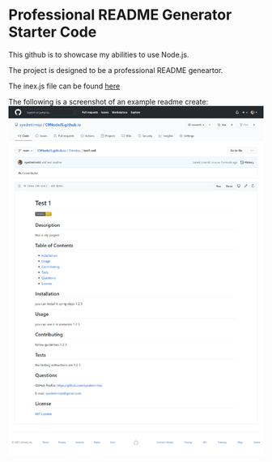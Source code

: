 # Professional README Generator Starter Code

This github is to showcase my abilities to use Node.js.

The project is designed to be a professional README geneartor.

The inex.js file can be found [here](./Develop/index.js)

The following is a screenshot of an example readme create: ![here](https://github.com/syedmtirmizi/C9NodeJS.github.io/blob/main/Develop/assets/images/screencapture-github-syedmtirmizi-C9NodeJS-github-io-blob-main-Develop-test1-md-2021-04-18-17_27_17.png?raw=true)
